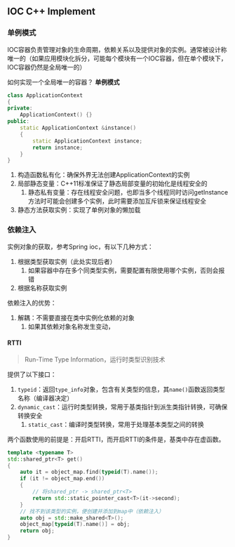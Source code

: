 ## IOC C++ Implement

### 单例模式

IOC容器负责管理对象的生命周期，依赖关系以及提供对象的实例。通常被设计称唯一的（如果应用模块化拆分，可能每个模块有一个IOC容器，但在单个模块下，IOC容器仍然是全局唯一的）

如何实现一个全局唯一的容器？ **单例模式**

```c++
class ApplicationContext
{
private:
    ApplicationContext() {} 
public:
    static ApplicationContext &instance()
    {                                       
        static ApplicationContext instance;
        return instance;
    }
}
```

1. 构造函数私有化：确保外界无法创建ApplicationContext的实例
2. 局部静态变量：C++11标准保证了静态局部变量的初始化是线程安全的
   1. 静态私有变量：存在线程安全问题，也即当多个线程同时访问getInstance方法时可能会创建多个实例，此时需要添加互斥锁来保证线程安全
3. 静态方法获取实例：实现了单例对象的懒加载


### 依赖注入

实例对象的获取，参考Spring ioc，有以下几种方式：
1. 根据类型获取实例（此处实现后者）
   1. 如果容器中存在多个同类型实例，需要配置有限使用哪个实例，否则会报错
2. 根据名称获取实例

依赖注入的优势：
1. 解耦：不需要直接在类中实例化依赖的对象
   1. 如果其依赖对象名称发生变动，

#### RTTI
> Run-Time Type Information，运行时类型识别技术

提供了以下接口：
1. `typeid`：返回`type_info`对象，包含有关类型的信息，其`name()`函数返回类型名称（编译器决定）
2. `dynamic_cast`：运行时类型转换，常用于基类指针到派生类指针转换，可确保转换安全
   1. `static_cast`：编译时类型转换，常用于处理基本类型之间的转换

两个函数使用的前提是：开启RTTI，而开启RTTI的条件是，基类中存在虚函数。

```c++
template <typename T>
std::shared_ptr<T> get()
{
    auto it = object_map.find(typeid(T).name());
    if (it != object_map.end())
    {
        // 将shared_ptr -> shared_ptr<T>
        return std::static_pointer_cast<T>(it->second);
    }
    // 找不到该类型的实例，便创建并添加到map中（依赖注入）
    auto obj = std::make_shared<T>();
    object_map[typeid(T).name()] = obj;
    return obj;
}
```